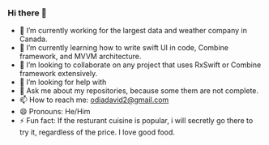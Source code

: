 ### Hi there 👋

- 🔭 I’m currently working for the largest data and weather company in Canada.
- 🌱 I’m currently learning how to write swift UI in code, Combine framework, and MVVM architecture.
- 👯 I’m looking to collaborate on any project that uses RxSwift or Combine framework extensively.
- 🤔 I’m looking for help with 
- 💬 Ask me about my repositories, because some them are not complete.
- 📫 How to reach me: odiadavid2@gmail.com
- 😄 Pronouns: He/Him
- ⚡ Fun fact: If the resturant cuisine is popular, i will secretly go there to try it, regardless of the price. I love good food.
>
